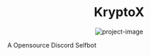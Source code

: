 <h1 align="center" id="title">KryptoX</h1>

<p align="center"><img src="https://socialify.git.ci/beatsbyluca/KryptoX-Selfbot/image?description=1&amp;font=Source+Code+Pro&amp;forks=1&amp;language=1&amp;name=1&amp;owner=1&amp;pattern=Solid&amp;pulls=1&amp;stargazers=1&amp;theme=Dark" alt="project-image"></p>

<p id="description">A Opensource Discord Selfbot</p>
